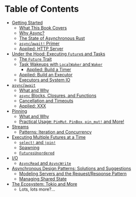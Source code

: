 # Table of Contents

- [Getting Started](getting_started/chapter.md)
  - [What This Book Covers](getting_started/chapter.md#what-this-book-covers)
  - [Why Async?](getting_started/why_async.md)
  - [The State of Asynchronous Rust](getting_started/state_of_async_rust.md)
  - [`async`/`await!` Primer](getting_started/async_await_primer.md)
  - [Applied: HTTP Server](getting_started/http_server_example.md)
- [Under the Hood: Executing `Future`s and Tasks](execution/chapter.md)
  - [The `Future` Trait](execution/future.md)
  - [Task Wakeups with `LocalWaker` and `Waker`](execution/wakeups.md)
    - [Applied: Build a Timer](execution/wakeups.md)
  - [Applied: Build an Executor](execution/executor.md)
  - [Executors and System IO](execution/io.md)
- [`async`/`await`]()
  - [What and Why]()
  - [`async` Blocks, Closures, and Functions]()
  - [Cancellation and Timeouts]()
  - [Applied: XXX]()
- [Pinning]()
  - [What and Why]()
  - [Practical Usage: `PinMut`, `PinBox`, `pin_mut!` and More!]()
- [Streams]()
  - [Patterns: Iteration and Concurrency]()
- [Executing Multiple Futures at a Time]()
  - [`select!` and `join!`]()
  - [Spawning]()
  - [`FuturesUnordered`]()
- [I/O]()
  - [`AsyncRead` and `AsyncWrite`]()
- [Asynchronous Design Patterns: Solutions and Suggestions]()
  - [Modeling Servers and the Request/Response Pattern]()
  - [Managing Shared State]()
- [The Ecosystem: Tokio and More]()
  - Lots, lots more?...
